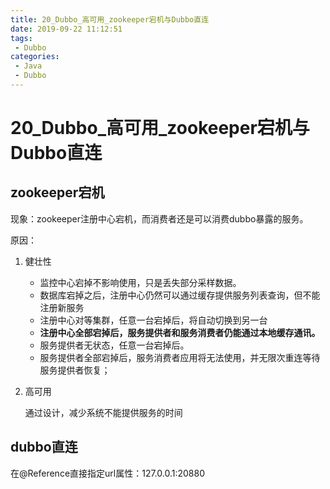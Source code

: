 ```yaml
---
title: 20_Dubbo_高可用_zookeeper宕机与Dubbo直连
date: 2019-09-22 11:12:51
tags: 
 - Dubbo
categories:
 - Java
 - Dubbo
---
```


# 20_Dubbo\_高可用_zookeeper宕机与Dubbo直连

## zookeeper宕机

现象：zookeeper注册中心宕机，而消费者还是可以消费dubbo暴露的服务。



原因：

1. 健壮性

   - 监控中心宕掉不影响使用，只是丢失部分采样数据。
   - 数据库宕掉之后，注册中心仍然可以通过缓存提供服务列表查询，但不能注册新服务
   - 注册中心对等集群，任意一台宕掉后，将自动切换到另一台
   - **注册中心全部宕掉后，服务提供者和服务消费者仍能通过本地缓存通讯。**
   - 服务提供者无状态，任意一台宕掉后。
   - 服务提供者全部宕掉后，服务消费者应用将无法使用，并无限次重连等待服务提供者恢复；

2. 高可用

   通过设计，减少系统不能提供服务的时间



## dubbo直连

在@Reference直接指定url属性：127.0.0.1:20880